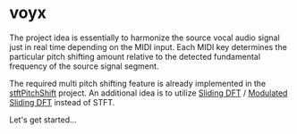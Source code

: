 # voyx

The project idea is essentially to harmonize the source vocal audio signal just in real time depending on the MIDI input. Each MIDI key determines the particular pitch shifting amount relative to the detected fundamental frequency of the source signal segment.

The required multi pitch shifting feature is already implemented in the [stftPitchShift](https://github.com/jurihock/stftPitchShift) project. An additional idea is to utilize [Sliding DFT](https://quod.lib.umich.edu/cgi/p/pod/dod-idx/sliding-is-smoother-than-jumping.pdf?c=icmc;idno=bbp2372.2005.086;format=pdf) / [Modulated Sliding DFT](https://ieeexplore.ieee.org/document/5563098) instead of STFT.

Let's get started...
